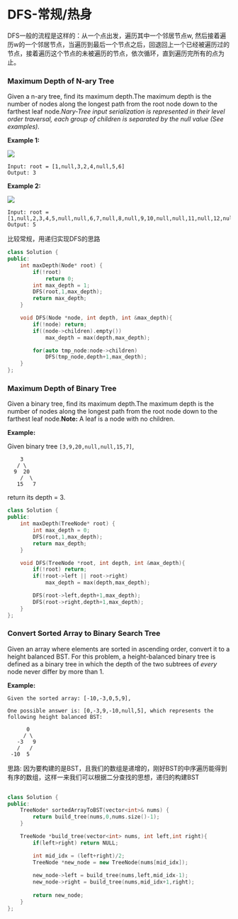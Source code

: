 # DFS-常规/热身

DFS一般的流程是这样的：从一个点出发，遍历其中一个邻居节点w, 然后接着遍历w的一个邻居节点，当遍历到最后一个节点之后，回退回上一个已经被遍历过的节点，接着遍历这个节点的未被遍历的节点，依次循环，直到遍历完所有的点为止。

### Maximum Depth of N-ary Tree

Given a n-ary tree, find its maximum depth.The maximum depth is the number of nodes along the longest path from the root node down to the farthest leaf node._Nary-Tree input serialization is represented in their level order traversal, each group of children is separated by the null value \(See examples\)._

**Example 1:**

![](https://assets.leetcode.com/uploads/2018/10/12/narytreeexample.png)

```text
Input: root = [1,null,3,2,4,null,5,6]
Output: 3
```

**Example 2:**

![](https://assets.leetcode.com/uploads/2019/11/08/sample_4_964.png)

```text
Input: root = [1,null,2,3,4,5,null,null,6,7,null,8,null,9,10,null,null,11,null,12,null,13,null,null,14]
Output: 5
```

比较常规，用递归实现DFS的思路

```cpp
class Solution {
public:
    int maxDepth(Node* root) {
        if(!root)
            return 0;
        int max_depth = 1;
        DFS(root,1,max_depth);
        return max_depth;
    }

    void DFS(Node *node, int depth, int &max_depth){
        if(!node) return;
        if((node->children).empty())
            max_depth = max(depth,max_depth);

        for(auto tmp_node:node->children)
            DFS(tmp_node,depth+1,max_depth);
    }
};

```

### Maximum Depth of Binary Tree

Given a binary tree, find its maximum depth.The maximum depth is the number of nodes along the longest path from the root node down to the farthest leaf node.**Note:** A leaf is a node with no children.

**Example:**

Given binary tree `[3,9,20,null,null,15,7]`,

```text
    3
   / \
  9  20
    /  \
   15   7
```

return its depth = 3.

```cpp
class Solution {
public:
    int maxDepth(TreeNode* root) {
        int max_depth = 0;
        DFS(root,1,max_depth);
        return max_depth;
    }

    void DFS(TreeNode *root, int depth, int &max_depth){
    	if(!root) return;
    	if(!root->left || root->right)
    		max_depth = max(depth,max_depth);

    	DFS(root->left,depth+1,max_depth);
    	DFS(root->right,depth+1,max_depth);
    }
};

```

### Convert Sorted Array to Binary Search Tree

Given an array where elements are sorted in ascending order, convert it to a height balanced BST. For this problem, a height-balanced binary tree is defined as a binary tree in which the depth of the two subtrees of _every_ node never differ by more than 1.

**Example:**

```text
Given the sorted array: [-10,-3,0,5,9],

One possible answer is: [0,-3,9,-10,null,5], which represents the following height balanced BST:

      0
     / \
   -3   9
   /   /
 -10  5
```

思路: 因为要构建的是BST，且我们的数组是递增的，刚好BST的中序遍历能得到有序的数组，这样一来我们可以根据二分查找的思想，递归的构建BST

```cpp
  
class Solution {
public:
    TreeNode* sortedArrayToBST(vector<int>& nums) {
        return build_tree(nums,0,nums.size()-1);
    }

    TreeNode *build_tree(vector<int> nums, int left,int right){
    	if(left>right) return NULL;

    	int mid_idx = (left+right)/2;
    	TreeNode *new_node = new TreeNode(nums[mid_idx]);
    	
    	new_node->left = build_tree(nums,left,mid_idx-1);
    	new_node->right = build_tree(nums,mid_idx+1,right);
        
        return new_node;
    }
};
```



